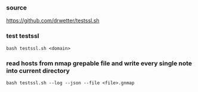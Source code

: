 ### source
https://github.com/drwetter/testssl.sh  

### test testssl
```
bash testssl.sh <domain>
```

### read hosts from nmap grepable file and write every single note into current directory
```
bash testssl.sh --log --json --file <file>.gnmap
```

